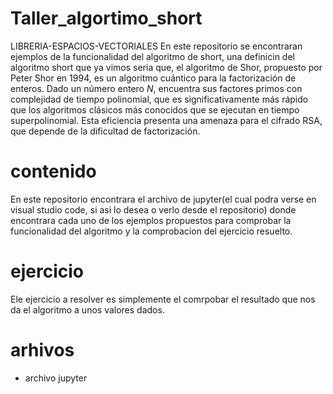 # Taller_algortimo_short
LIBRERIA-ESPACIOS-VECTORIALES
En este repositorio se encontraran ejemplos de la funcionalidad del algoritmo de short, una definicin del algoritmo short que ya vimos seria que, el algoritmo de Shor, propuesto por Peter Shor en 1994, es un algoritmo cuántico para la factorización de enteros. Dado un número entero $N$, encuentra sus factores primos con complejidad de tiempo polinomial, que es significativamente más rápido que los algoritmos clásicos más conocidos que se ejecutan en tiempo superpolinomial. Esta eficiencia presenta una amenaza para el cifrado RSA, que depende de la dificultad de factorización.

# contenido
En este repositorio encontrara el archivo de jupyter(el cual podra verse en visual studio code, si asi lo desea o verlo desde el repositorio) donde encontrara cada uno de los ejemplos propuestos para comprobar la funcionalidad del algoritmo y la comprobacion del ejercicio resuelto.

# ejercicio
Ele ejercicio a resolver es simplemente el comrpobar el resultado que nos da el algoritmo a unos valores dados.

# arhivos
- archivo jupyter
